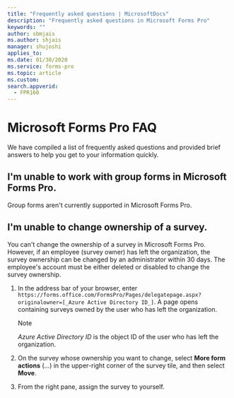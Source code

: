 ```yaml
---
title: "Frequently asked questions | MicrosoftDocs"
description: "Frequently asked questions in Microsoft Forms Pro"
keywords: ""
author: sbmjais
ms.author: shjais
manager: shujoshi
applies_to: 
ms.date: 01/30/2020
ms.service: forms-pro
ms.topic: article
ms.custom: 
search.appverid:
  - FPR160
---
```


# Microsoft Forms Pro FAQ

We have compiled a list of frequently asked questions and provided brief answers to help you get to your information quickly.

## I'm unable to work with group forms in Microsoft Forms Pro.

Group forms aren't currently supported in Microsoft Forms Pro.

## I'm unable to change ownership of a survey.

You can't change the ownership of a survey in Microsoft Forms Pro. However, if an employee (survey owner) has left the organization, the survey ownership can be changed by an administrator within 30 days. The employee's account must be either deleted or disabled to change the survey ownership.

1. In the address bar of your browser, enter `https://forms.office.com/FormsPro/Pages/delegatepage.aspx?originalowner=[_Azure Active Directory ID_]`. A page opens containing surveys owned by the user who has left the organization.

    > [!NOTE]
    > _Azure Active Directory ID_ is the object ID of the user who has left the organization.

2. On the survey whose ownership you want to change, select **More form actions** (...) in the upper-right corner of the survey tile, and then select **Move**.

3. From the right pane, assign the survey to yourself.

